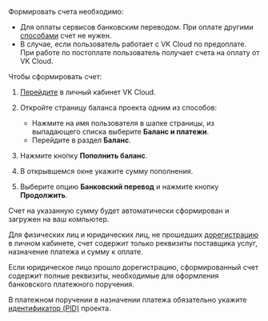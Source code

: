 Формировать счета необходимо:

- Для оплаты сервисов банковским переводом. При оплате другими [способами](../../concepts/payment-methods) счет не нужен.
- В случае, если пользователь работает с VK Cloud по предоплате. При работе по постоплате пользователь получает счета на оплату от VK Cloud.

Чтобы сформировать счет:

1. [Перейдите](https://msk.cloud.vk.com/app/) в личный кабинет VK Cloud.
1. Откройте страницу баланса проекта одним из способов:

   - Нажмите на имя пользователя в шапке страницы, из выпадающего списка выберите **Баланс и платежи**.
   - Перейдите в раздел **Баланс**.

1. Нажмите кнопку **Пополнить баланс**.
1. В открывшемся окне укажите сумму пополнения.
1. Выберите опцию **Банковский перевод** и нажмите кнопку **Продолжить**.

Счет на указанную сумму будет автоматически сформирован и загружен на ваш компьютер.

Для физических лиц и юридических лиц, не прошедших [дорегистрацию](/ru/intro/billing/service-management/corporate#doregistraciya_yul) в личном кабинете, счет содержит только реквизиты поставщика услуг, назначение платежа и сумму к оплате.

Если юридическое лицо прошло дорегистрацию, сформированный счет содержит полные реквизиты, необходимые для оформления банковского платежного поручения.

<err>

В платежном поручении в назначении платежа обязательно укажите [идентификатор (PID)](/ru/tools-for-using-services/account/service-management/project-settings/manage#poluchenie_identifikatora_proekta) проекта.

</err>

